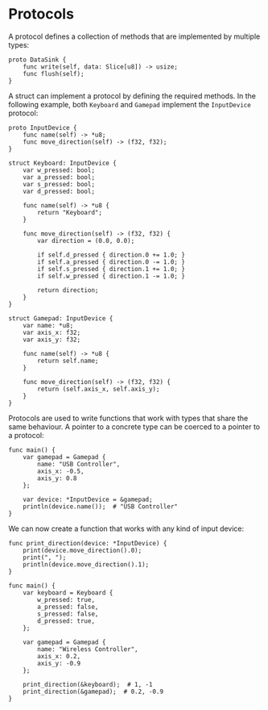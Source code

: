 # Protocols

A protocol defines a collection of methods that are implemented by multiple types:

```banjo
proto DataSink {
    func write(self, data: Slice[u8]) -> usize;
    func flush(self);
}
```

A struct can implement a protocol by defining the required methods. In the following example, both `Keyboard` and `Gamepad` implement the `InputDevice` protocol:

```banjo
proto InputDevice {
    func name(self) -> *u8;
    func move_direction(self) -> (f32, f32);
}

struct Keyboard: InputDevice {
    var w_pressed: bool;
    var a_pressed: bool;
    var s_pressed: bool;
    var d_pressed: bool;

    func name(self) -> *u8 {
        return "Keyboard";
    }

    func move_direction(self) -> (f32, f32) {
        var direction = (0.0, 0.0);

        if self.d_pressed { direction.0 += 1.0; }
        if self.a_pressed { direction.0 -= 1.0; }
        if self.s_pressed { direction.1 += 1.0; }
        if self.w_pressed { direction.1 -= 1.0; }
        
        return direction;
    }
}

struct Gamepad: InputDevice {
    var name: *u8;
    var axis_x: f32;
    var axis_y: f32;

    func name(self) -> *u8 {
        return self.name;
    }

    func move_direction(self) -> (f32, f32) {
        return (self.axis_x, self.axis_y);
    }
}
```

Protocols are used to write functions that work with types that share the same behaviour. A pointer to a concrete type can be coerced to a pointer to a protocol:

```banjo
func main() {
    var gamepad = Gamepad {
        name: "USB Controller",
        axis_x: -0.5,
        axis_y: 0.8
    };

    var device: *InputDevice = &gamepad;
    println(device.name());  # "USB Controller"
}
```

We can now create a function that works with any kind of input device:

```banjo
func print_direction(device: *InputDevice) {
    print(device.move_direction().0);
    print(", ");
    println(device.move_direction().1);
}

func main() {
    var keyboard = Keyboard {
        w_pressed: true,
        a_pressed: false,
        s_pressed: false,
        d_pressed: true,
    };

    var gamepad = Gamepad {
        name: "Wireless Controller",
        axis_x: 0.2,
        axis_y: -0.9
    };

    print_direction(&keyboard);  # 1, -1
    print_direction(&gamepad);  # 0.2, -0.9
}
```
